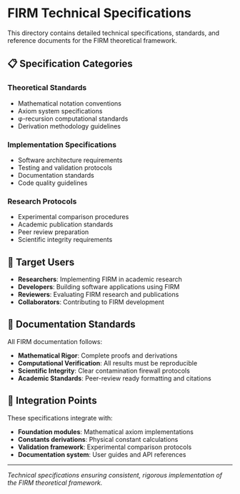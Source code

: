 # FIRM Technical Specifications

This directory contains detailed technical specifications, standards, and reference documents for the FIRM theoretical framework.

## 📋 **Specification Categories**

### **Theoretical Standards**
- Mathematical notation conventions
- Axiom system specifications
- φ-recursion computational standards
- Derivation methodology guidelines

### **Implementation Specifications**
- Software architecture requirements
- Testing and validation protocols
- Documentation standards
- Code quality guidelines

### **Research Protocols**
- Experimental comparison procedures
- Academic publication standards
- Peer review preparation
- Scientific integrity requirements

## 🎯 **Target Users**

- **Researchers**: Implementing FIRM in academic research
- **Developers**: Building software applications using FIRM
- **Reviewers**: Evaluating FIRM research and publications
- **Collaborators**: Contributing to FIRM development

## 📖 **Documentation Standards**

All FIRM documentation follows:
- **Mathematical Rigor**: Complete proofs and derivations
- **Computational Verification**: All results must be reproducible
- **Scientific Integrity**: Clear contamination firewall protocols
- **Academic Standards**: Peer-review ready formatting and citations

## 🔗 **Integration Points**

These specifications integrate with:
- **Foundation modules**: Mathematical axiom implementations
- **Constants derivations**: Physical constant calculations
- **Validation framework**: Experimental comparison protocols
- **Documentation system**: User guides and API references

---

*Technical specifications ensuring consistent, rigorous implementation of the FIRM theoretical framework.*
